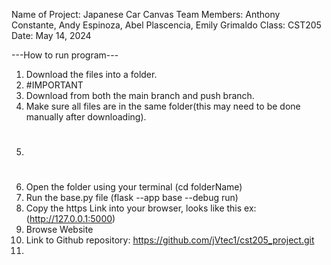 Name of Project: Japanese Car Canvas
Team Members: Anthony Constante, Andy Espinoza, Abel Plascencia, Emily Grimaldo
Class: CST205
Date: May 14, 2024

---How to run program---
1) Download the files into a folder.
2) #IMPORTANT
3) Download from both the main branch and push branch.
4) Make sure all files are in the same folder(this may need to be done manually after downloading).
5) #
6) Open the folder using your terminal (cd folderName)
7) Run the base.py file (flask --app base --debug run)
8) Copy the https Link into your browser, looks like this ex: (http://127.0.0.1:5000)
9) Browse Website
10) Link to Github repository: https://github.com/jVtec1/cst205_project.git
11) 

